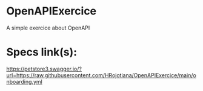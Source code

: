 # OpenAPIExercice
A simple exercice about OpenAPI

# Specs link(s):
https://petstore3.swagger.io/?url=https://raw.githubusercontent.com/HRojotiana/OpenAPIExercice/main/onboarding.yml
